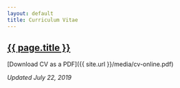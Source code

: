 ```yaml
---
layout: default
title: Curriculum Vitae
---
```


<h2><a href="{{ page.url }}" style="color:inherit">{{ page.title }}</a></h2>

[Download CV as a PDF]({{ site.url }}/media/cv-online.pdf)

<i>Updated July 22, 2019</i>
